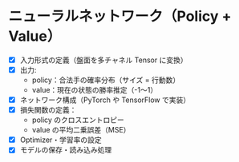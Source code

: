 # ニューラルネットワーク（Policy + Value）

- [x] 入力形式の定義（盤面を多チャネル Tensor に変換）
- [x] 出力:
  - policy：合法手の確率分布（サイズ = 行動数）
  - value：現在の状態の勝率推定（-1〜1）
- [x] ネットワーク構成（PyTorch や TensorFlow で実装）
- [x] 損失関数の定義：
  - policy のクロスエントロピー
  - value の平均二乗誤差（MSE）
- [x] Optimizer・学習率の設定
- [x] モデルの保存・読み込み処理
